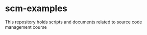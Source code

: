 # scm-examples
This repository holds scripts and documents related to source code management course

